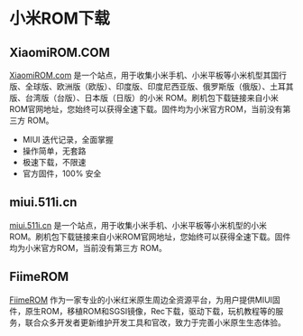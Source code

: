 # 小米ROM下载

## XiaomiROM.COM

[XiaomiROM.com](https://xiaomirom.com/) 是一个站点，用于收集小米手机、小米平板等小米机型其国行版、全球版、欧洲版（欧版）、印度版、印度尼西亚版、俄罗斯版（俄版）、土耳其版、台湾版（台版）、日本版（日版）的小米 ROM。刷机包下载链接来自小米ROM官网地址，您始终可以获得全速下载。固件均为小米官方ROM，当前没有第三方 ROM。

+ MIUI 迭代记录，全面掌握
+ 操作简单，无套路
+ 极速下载，不限速
+ 官方固件，100% 安全

## miui.511i.cn

[miui.511i.cn](https://miui.511i.cn/) 是一个站点，用于收集小米手机、小米平板等小米机型的小米 ROM。刷机包下载链接来自小米ROM官网地址，您始终可以获得全速下载。固件均为小米官方ROM，当前没有第三方 ROM。

## FiimeROM

[FiimeROM](https://mi.fiime.cn/) 作为一家专业的小米红米原生周边全资源平台，为用户提供MIUI固件，原生ROM，移植ROM和SGSI镜像，Rec下载，驱动下载，玩机教程等的服务，联合众多开发者更新维护开发工具和官改，致力于完善小米原生生态体验。